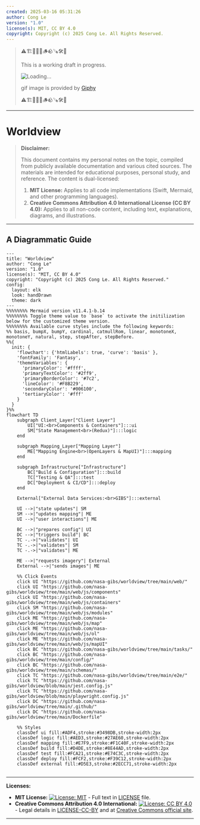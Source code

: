 ```yaml
---
created: 2025-03-16 05:31:26
author: Cong Le
version: "1.0"
license(s): MIT, CC BY 4.0
copyright: Copyright (c) 2025 Cong Le. All Rights Reserved.
---
```



> ⚠️🏗️🚧🦺🧱🪵🪨🪚🛠️👷
> 
> This is a working draft in progress.
> 
> ![Loading...](https://media1.giphy.com/media/v1.Y2lkPTc5MGI3NjExcjFod3QyZXdsZnoyajZic3FqcnJydmQwZWFmcnQycHdiNzF5cGx2cSZlcD12MV9pbnRlcm5hbF9naWZfYnlfaWQmY3Q9Zw/l5JbspfwZ0yjHjlJ0K/giphy.gif)
> 
> gif image is provided by [Giphy](https://giphy.com)
> 
> ⚠️🏗️🚧🦺🧱🪵🪨🪚🛠️👷

----


# Worldview
> **Disclaimer:**
>
> This document contains my personal notes on the topic,
> compiled from publicly available documentation and various cited sources.
> The materials are intended for educational purposes, personal study, and reference.
> The content is dual-licensed:
> 1. **MIT License:** Applies to all code implementations (Swift, Mermaid, and other programming languages).
> 2. **Creative Commons Attribution 4.0 International License (CC BY 4.0):** Applies to all non-code content, including text, explanations, diagrams, and illustrations.
---


## A Diagrammatic Guide 


```mermaid
---
title: "Worldview"
author: "Cong Le"
version: "1.0"
license(s): "MIT, CC BY 4.0"
copyright: "Copyright (c) 2025 Cong Le. All Rights Reserved."
config:
  layout: elk
  look: handDrawn
  theme: dark
---
%%%%%%%% Mermaid version v11.4.1-b.14
%%%%%%%% Toggle theme value to `base` to activate the initilization below for the customized theme version.
%%%%%%%% Available curve styles include the following keywords:
%% basis, bumpX, bumpY, cardinal, catmullRom, linear, monotoneX, monotoneY, natural, step, stepAfter, stepBefore.
%%{
  init: {
    'flowchart': {'htmlLabels': true, 'curve': 'basis' },
    'fontFamily': 'Fantasy',
    'themeVariables': {
      'primaryColor': '#ffff',
      'primaryTextColor': '#2ff9',
      'primaryBorderColor': '#7c2',
      'lineColor': '#F8B229',
      'secondaryColor': '#006100',
      'tertiaryColor': '#fff'
    }
  }
}%%
flowchart TD
    subgraph Client_Layer["Client Layer"]
        UI["UI:<br>Components & Containers"]:::ui
        SM["State Management<br>(Redux)"]:::logic
    end

    subgraph Mapping_Layer["Mapping Layer"]
        ME["Mapping Engine<br>(OpenLayers & MapUI)"]:::mapping
    end

    subgraph Infrastructure["Infrastructure"]
        BC["Build & Configuration"]:::build
        TC["Testing & QA"]:::test
        DC["Deployment & CI/CD"]:::deploy
    end

    External["External Data Services:<br>GIBS"]:::external

    UI -->|"state updates"| SM
    SM -->|"updates mapping"| ME
    UI -->|"user interactions"| ME

    BC -->|"prepares config"| UI
    DC -->|"triggers build"| BC
    TC -.->|"validates"| UI
    TC -.->|"validates"| SM
    TC -.->|"validates"| ME

    ME -->|"requests imagery"| External
    External -->|"sends images"| ME

    %% Click Events
    click UI "https://github.com/nasa-gibs/worldview/tree/main/web/"
    click UI "https://github.com/nasa-gibs/worldview/tree/main/web/js/components"
    click UI "https://github.com/nasa-gibs/worldview/tree/main/web/js/containers"
    click SM "https://github.com/nasa-gibs/worldview/tree/main/web/js/modules"
    click ME "https://github.com/nasa-gibs/worldview/tree/main/web/js/map"
    click ME "https://github.com/nasa-gibs/worldview/tree/main/web/js/ol"
    click ME "https://github.com/nasa-gibs/worldview/tree/main/web/js/mapUI"
    click BC "https://github.com/nasa-gibs/worldview/tree/main/tasks/"
    click BC "https://github.com/nasa-gibs/worldview/tree/main/config/"
    click BC "https://github.com/nasa-gibs/worldview/tree/main/schemas/"
    click TC "https://github.com/nasa-gibs/worldview/tree/main/e2e/"
    click TC "https://github.com/nasa-gibs/worldview/blob/main/jest.config.js"
    click TC "https://github.com/nasa-gibs/worldview/blob/main/playwright.config.js"
    click DC "https://github.com/nasa-gibs/worldview/tree/main/.github/"
    click DC "https://github.com/nasa-gibs/worldview/tree/main/Dockerfile"

    %% Styles
    classDef ui fill:#ADF4,stroke:#3498DB,stroke-width:2px
    classDef logic fill:#AED3,stroke:#27AE60,stroke-width:2px
    classDef mapping fill:#E7F9,stroke:#F1C40F,stroke-width:2px
    classDef build fill:#D4DE,stroke:#8E44AD,stroke-width:2px
    classDef test fill:#FCA21,stroke:#E74C3C,stroke-width:2px
    classDef deploy fill:#FCF2,stroke:#F39C12,stroke-width:2px
    classDef external fill:#D5E3,stroke:#2ECC71,stroke-width:2px
    
```





---
**Licenses:**

- **MIT License:**  [![License: MIT](https://img.shields.io/badge/License-MIT-yellow.svg)](LICENSE) - Full text in [LICENSE](LICENSE) file.
- **Creative Commons Attribution 4.0 International:** [![License: CC BY 4.0](https://licensebuttons.net/l/by/4.0/88x31.png)](LICENSE-CC-BY) - Legal details in [LICENSE-CC-BY](LICENSE-CC-BY) and at [Creative Commons official site](http://creativecommons.org/licenses/by/4.0/).

---

